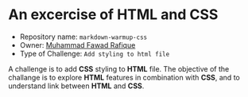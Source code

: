# An excercise of HTML and CSS
* Repository name: `markdown-warmup-css`
* Owner: [Muhammad Fawad Rafique](https://github.com/fawadrafique)
* Type of Challenge: `Add styling to html file`

A challenge is to add **CSS** styling to **HTML** file. The objective of the challange is to explore **HTML** features in combination with **CSS**, and to understand link between **HTML** and **CSS**.